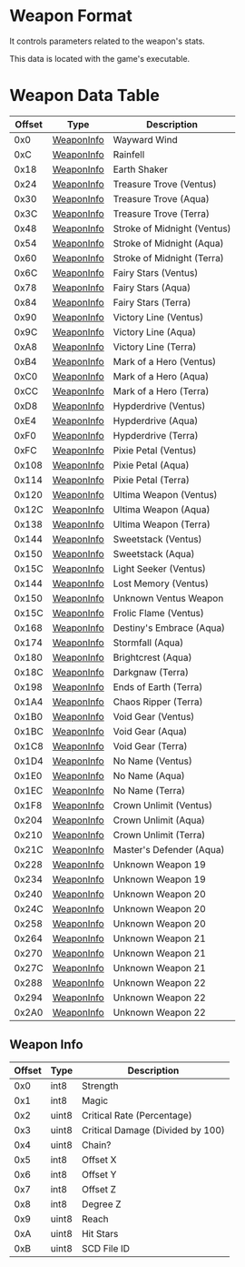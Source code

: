 # Weapon Format

It controls parameters related to the weapon's stats.

This data is located with the game's executable.

# Weapon Data Table

| Offset | Type  | Description
|--------|-------|------------
| 0x0     | [WeaponInfo](#Weapon-Info) | Wayward Wind
| 0xC     | [WeaponInfo](#Weapon-Info) | Rainfell
| 0x18    | [WeaponInfo](#Weapon-Info) | Earth Shaker
| 0x24    | [WeaponInfo](#Weapon-Info) | Treasure Trove (Ventus)
| 0x30    | [WeaponInfo](#Weapon-Info) | Treasure Trove (Aqua)
| 0x3C    | [WeaponInfo](#Weapon-Info) | Treasure Trove (Terra)
| 0x48    | [WeaponInfo](#Weapon-Info) | Stroke of Midnight (Ventus)
| 0x54    | [WeaponInfo](#Weapon-Info) | Stroke of Midnight (Aqua)
| 0x60    | [WeaponInfo](#Weapon-Info) | Stroke of Midnight (Terra)
| 0x6C    | [WeaponInfo](#Weapon-Info) | Fairy Stars (Ventus)
| 0x78    | [WeaponInfo](#Weapon-Info) | Fairy Stars (Aqua)
| 0x84    | [WeaponInfo](#Weapon-Info) | Fairy Stars (Terra)
| 0x90    | [WeaponInfo](#Weapon-Info) | Victory Line (Ventus)
| 0x9C    | [WeaponInfo](#Weapon-Info) | Victory Line (Aqua)
| 0xA8    | [WeaponInfo](#Weapon-Info) | Victory Line (Terra)
| 0xB4    | [WeaponInfo](#Weapon-Info) | Mark of a Hero (Ventus)
| 0xC0    | [WeaponInfo](#Weapon-Info) | Mark of a Hero (Aqua)
| 0xCC    | [WeaponInfo](#Weapon-Info) | Mark of a Hero (Terra)
| 0xD8    | [WeaponInfo](#Weapon-Info) | Hypderdrive (Ventus)
| 0xE4    | [WeaponInfo](#Weapon-Info) | Hypderdrive (Aqua)
| 0xF0    | [WeaponInfo](#Weapon-Info) | Hypderdrive (Terra)
| 0xFC    | [WeaponInfo](#Weapon-Info) | Pixie Petal (Ventus)
| 0x108   | [WeaponInfo](#Weapon-Info) | Pixie Petal (Aqua)
| 0x114   | [WeaponInfo](#Weapon-Info) | Pixie Petal (Terra)
| 0x120   | [WeaponInfo](#Weapon-Info) | Ultima Weapon (Ventus)
| 0x12C   | [WeaponInfo](#Weapon-Info) | Ultima Weapon (Aqua)
| 0x138   | [WeaponInfo](#Weapon-Info) | Ultima Weapon (Terra)
| 0x144   | [WeaponInfo](#Weapon-Info) | Sweetstack (Ventus)
| 0x150   | [WeaponInfo](#Weapon-Info) | Sweetstack (Aqua)
| 0x15C   | [WeaponInfo](#Weapon-Info) | Light Seeker (Ventus)
| 0x144   | [WeaponInfo](#Weapon-Info) | Lost Memory (Ventus)
| 0x150   | [WeaponInfo](#Weapon-Info) | Unknown Ventus Weapon
| 0x15C   | [WeaponInfo](#Weapon-Info) | Frolic Flame (Ventus)
| 0x168   | [WeaponInfo](#Weapon-Info) | Destiny's Embrace (Aqua)
| 0x174   | [WeaponInfo](#Weapon-Info) | Stormfall (Aqua)
| 0x180   | [WeaponInfo](#Weapon-Info) | Brightcrest (Aqua)
| 0x18C   | [WeaponInfo](#Weapon-Info) | Darkgnaw (Terra)
| 0x198   | [WeaponInfo](#Weapon-Info) | Ends of Earth (Terra)
| 0x1A4   | [WeaponInfo](#Weapon-Info) | Chaos Ripper (Terra)
| 0x1B0   | [WeaponInfo](#Weapon-Info) | Void Gear (Ventus)
| 0x1BC   | [WeaponInfo](#Weapon-Info) | Void Gear (Aqua)
| 0x1C8   | [WeaponInfo](#Weapon-Info) | Void Gear (Terra)
| 0x1D4   | [WeaponInfo](#Weapon-Info) | No Name (Ventus)
| 0x1E0   | [WeaponInfo](#Weapon-Info) | No Name (Aqua)
| 0x1EC   | [WeaponInfo](#Weapon-Info) | No Name (Terra)
| 0x1F8   | [WeaponInfo](#Weapon-Info) | Crown Unlimit (Ventus)
| 0x204   | [WeaponInfo](#Weapon-Info) | Crown Unlimit (Aqua)
| 0x210   | [WeaponInfo](#Weapon-Info) | Crown Unlimit (Terra)
| 0x21C   | [WeaponInfo](#Weapon-Info) | Master's Defender (Aqua)
| 0x228   | [WeaponInfo](#Weapon-Info) | Unknown Weapon 19
| 0x234   | [WeaponInfo](#Weapon-Info) | Unknown Weapon 19
| 0x240   | [WeaponInfo](#Weapon-Info) | Unknown Weapon 20
| 0x24C   | [WeaponInfo](#Weapon-Info) | Unknown Weapon 20
| 0x258   | [WeaponInfo](#Weapon-Info) | Unknown Weapon 20
| 0x264   | [WeaponInfo](#Weapon-Info) | Unknown Weapon 21
| 0x270   | [WeaponInfo](#Weapon-Info) | Unknown Weapon 21
| 0x27C   | [WeaponInfo](#Weapon-Info) | Unknown Weapon 21
| 0x288   | [WeaponInfo](#Weapon-Info) | Unknown Weapon 22
| 0x294   | [WeaponInfo](#Weapon-Info) | Unknown Weapon 22
| 0x2A0   | [WeaponInfo](#Weapon-Info) | Unknown Weapon 22

## Weapon Info

| Offset | Type  | Description
|--------|-------|------------
| 0x0     | int8  | Strength
| 0x1     | int8  | Magic
| 0x2     | uint8 | Critical Rate (Percentage)
| 0x3     | uint8 | Critical Damage (Divided by 100)
| 0x4     | uint8 | Chain?
| 0x5     | int8  | Offset X
| 0x6     | int8  | Offset Y
| 0x7     | int8  | Offset Z
| 0x8     | int8  | Degree Z
| 0x9     | uint8 | Reach
| 0xA     | uint8 | Hit Stars
| 0xB     | uint8 | SCD File ID